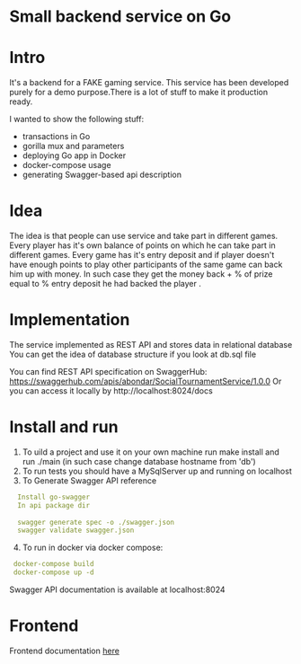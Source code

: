 # Small backend service on Go

# Intro
It's a backend for a FAKE gaming service.
This service has been developed purely for a demo purpose.There is a lot of stuff to make it production ready.

I wanted to show the following stuff:
 - transactions in Go
 - gorilla mux and parameters
 - deploying Go app in Docker
 - docker-compose usage
 - generating Swagger-based api description

# Idea

The idea is that people can use service and take part in different games. Every player has it's own balance of points 
on which he can take part in different games. 
Every game has it's entry deposit and if player doesn't have enough points to play 
other participants of the same game can back him up with money. 
In such case they get the money back + % of prize equal to 
% entry deposit he had backed the player .


# Implementation

The service implemented as REST API and stores data in relational database
You can get the idea of database structure if you look at db.sql file

You can find REST API specification on SwaggerHub:
https://swaggerhub.com/apis/abondar/SocialTournamentService/1.0.0
Or you can access it locally by http://localhost:8024/docs

# Install and run

1) To uild a project and use it on your own machine run make install and run ./main (in such case change database hostname from 'db')
2) To run tests you should have a MySqlServer up and running on localhost
3) To Generate Swagger API reference

```yaml
  Install go-swagger
  In api package dir
    
  swagger generate spec -o ./swagger.json
  swagger validate swagger.json
```
4) To run in docker via docker compose:
  ```yaml
   docker-compose build
   docker-compose up -d
  ``` 

Swagger API documentation is available at localhost:8024
# Frontend
Frontend documentation [here](admin_frontend/README.md) 
